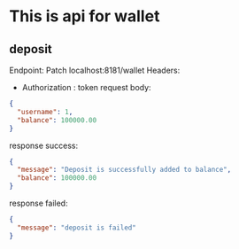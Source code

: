 # This is api for wallet

## deposit
Endpoint: Patch localhost:8181/wallet
Headers:
- Authorization : token
  request body:
```json
{
  "username": 1,
  "balance": 100000.00
}
```

response success:
```json
{
  "message": "Deposit is successfully added to balance",
  "balance": 100000.00
}
```
response failed:
```json
{
  "message": "deposit is failed"
}
```